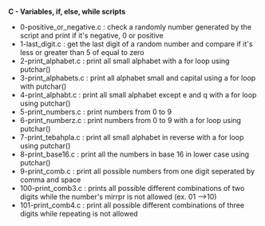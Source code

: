 **C - Variables, if, else, while scripts**
* 0-positive_or_negative.c : check a randomly number generated by the script and print if it's negative, 0 or positive
* 1-last_digit.c : get the last digit of a random number and compare if it's less or greater than 5 of equal to zero
* 2-print_alphabet.c : print all small alphabet with a for loop using putchar()
* 3-print_alphabets.c : print all alphabet small and capital using a for loop with putchar()
* 4-print_alphabt.c : print all small alphabet except e and q with a for loop using putchar()
* 5-print_numbers.c : print numbers from 0 to 9
* 6-print_numberz.c : print numbers from 0 to 9 with a for loop using putchar()
* 7-print_tebahpla.c : print all small alphabet in reverse with a for loop using putchar()
* 8-print_base16.c : print all the numbers in base 16 in lower case using putchar()
* 9-print_comb.c : print all possible numbers from one digit seperated by comma and space
* 100-print_comb3.c : prints all possible different combinations of two digits while the number's mirrpr is not allowed (ex. 01 -->10)
* 101-print_comb4.c : print all possible different combinations of three digits while repeating is not allowed
